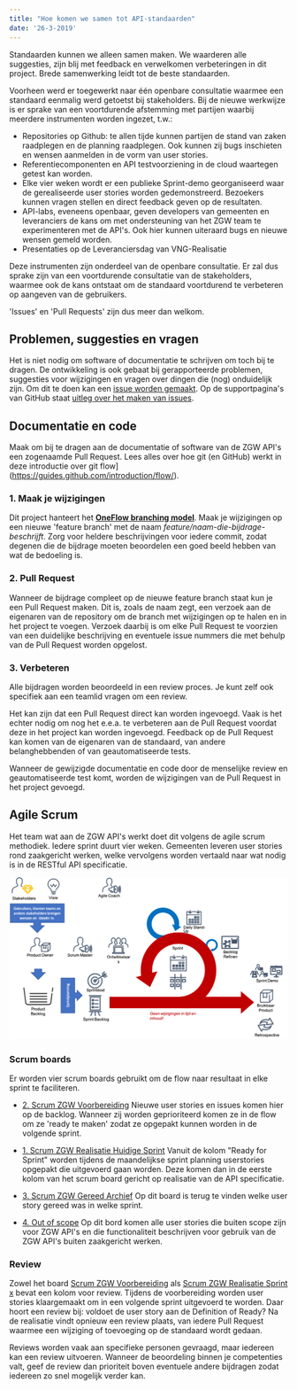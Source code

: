 ```yaml
---
title: "Hoe komen we samen tot API-standaarden"
date: '26-3-2019'
---
```


Standaarden kunnen we alleen samen maken. We waarderen alle suggesties, zijn
blij met feedback en verwelkomen verbeteringen in dit project. Brede
samenwerking leidt tot de beste standaarden. 

Voorheen werd er toegewerkt naar één openbare consultatie waarmee een standaard eenmalig werd getoetst bij stakeholders. Bij de nieuwe werkwijze is er sprake van een voortdurende afstemming met partijen waarbij meerdere instrumenten worden ingezet, t.w.:

- Repositories op Github: te allen tijde kunnen partijen de stand van zaken raadplegen en de planning raadplegen. Ook kunnen zij bugs inschieten en wensen aanmelden in de vorm van user stories.
- Referentiecomponenten en API testvoorziening in de cloud waartegen getest kan worden.
- Elke vier weken wordt er een publieke Sprint-demo georganiseerd waar de gerealiseerde user stories worden gedemonstreerd. Bezoekers kunnen vragen stellen en direct feedback geven op de resultaten.
- API-labs, eveneens openbaar, geven developers van gemeenten en leveranciers de kans om met ondersteuning van het ZGW team te experimenteren met de API's. Ook hier kunnen uiteraard bugs en nieuwe wensen gemeld worden.
- Presentaties op de Leveranciersdag van VNG-Realisatie

Deze instrumenten zijn onderdeel van de openbare consultatie. Er zal dus sprake zijn van een voortdurende consultatie van de stakeholders, waarmee ook de kans ontstaat om de standaard voortdurend te verbeteren op aangeven van de gebruikers.

'Issues' en 'Pull Requests' zijn dus meer dan welkom.


## Problemen, suggesties en vragen

Het is niet nodig om software of documentatie te schrijven om toch bij te
dragen. De ontwikkeling is ook gebaat bij gerapporteerde problemen, suggesties
voor wijzigingen en vragen over dingen die (nog) onduidelijk zijn. Om dit te
doen kan een
[issue worden gemaakt](https://github.com/VNG-Realisatie/gemma-zaken/issues).
Op de supportpagina's van GitHub staat
[uitleg over het maken van issues](https://help.github.com/articles/creating-an-issue/).


## Documentatie en code

Maak om bij te dragen aan de documentatie of software van de ZGW API's een
zogenaamde Pull Request. Lees alles over hoe git (en GitHub) werkt in deze
introductie over git flow](https://guides.github.com/introduction/flow/).

### 1. Maak je wijzigingen

Dit project hanteert het
**[OneFlow branching model](http://endoflineblog.com/oneflow-a-git-branching-model-and-workflow)**.
Maak je wijzigingen op een nieuwe 'feature branch' met de naam
*feature/naam-die-bijdrage-beschrijft*. Zorg voor heldere beschrijvingen voor
iedere commit, zodat degenen die de bijdrage moeten beoordelen een goed beeld
hebben van wat de bedoeling is.

### 2. Pull Request

Wanneer de bijdrage compleet op de nieuwe feature branch staat kun je een Pull
Request maken. Dit is, zoals de naam zegt, een verzoek aan de eigenaren van de
repository om de branch met wijzigingen op te halen en in het project te
voegen. Verzoek daarbij is om elke Pull Request te voorzien van een duidelijke
beschrijving en eventuele issue nummers die met behulp van de Pull Request
worden opgelost.

### 3. Verbeteren

Alle bijdragen worden beoordeeld in een review proces. Je kunt zelf ook
specifiek aan een teamlid vragen om een review.

Het kan zijn dat een Pull Request direct kan worden ingevoegd. Vaak is het
echter nodig om nog het e.e.a. te verbeteren aan de Pull Request voordat deze
in het project kan worden ingevoegd. Feedback op de Pull Request kan komen van
de eigenaren van de standaard, van andere belanghebbenden of van
geautomatiseerde tests.

Wanneer de gewijzigde documentatie en code door de menselijke review en
geautomatiseerde test komt, worden de wijzigingen van de Pull Request in het
project gevoegd.


## Agile Scrum

Het team wat aan de ZGW API's werkt doet dit volgens de agile scrum methodiek.
Iedere sprint duurt vier weken. Gemeenten leveren user stories rond zaakgericht 
werken, welke vervolgens worden vertaald naar wat nodig is in de RESTful API 
specificatie.

![scrum](scrum.png)

### Scrum boards
Er worden vier scrum boards gebruikt om de flow naar resultaat in elke sprint
te faciliteren.

- [2. Scrum ZGW Voorbereiding](https://github.com/VNG-Realisatie/gemma-zaken/projects/1)
  Nieuwe user stories en issues komen hier op de backlog. Wanneer zij worden
  geprioriteerd komen ze in de flow om ze 'ready te maken' zodat ze opgepakt
  kunnen worden in de volgende sprint.

- [1. Scrum ZGW Realisatie Huidige Sprint](https://github.com/VNG-Realisatie/gemma-zaken/projects/3)
  Vanuit de kolom "Ready for Sprint" worden tijdens de maandelijkse sprint
  planning userstories opgepakt die uitgevoerd gaan worden. Deze komen dan in
  de eerste kolom van het scrum board gericht op realisatie van de API
  specificatie.

- [3. Scrum ZGW Gereed Archief](https://github.com/VNG-Realisatie/gemma-zaken/projects/4)
  Op dit board is terug te vinden welke user story gereed was in welke sprint.

- [4. Out of scope](https://github.com/VNG-Realisatie/gemma-zaken/projects/2)
  Op dit bord komen alle user stories die buiten scope zijn voor ZGW API's en die functionaliteit beschrijven voor gebruik van de ZGW API's buiten zaakgericht werken. 
  
### Review

Zowel het board
[Scrum ZGW Voorbereiding](https://github.com/VNG-Realisatie/gemma-zaken/projects/1)
als
[Scrum ZGW Realisatie Sprint x](https://github.com/VNG-Realisatie/gemma-zaken/projects/3)
bevat een kolom voor review. Tijdens de voorbereiding worden user stories
klaargemaakt om in een volgende sprint uitgevoerd te worden. Daar hoort een
review bij: voldoet de user story aan de Definition of Ready? Na de realisatie
vindt opnieuw een review plaats, van iedere Pull Request waarmee een wijziging
of toevoeging op de standaard wordt gedaan.

Reviews worden vaak aan specifieke personen gevraagd, maar iedereen kan een
review uitvoeren. Wanneer de beoordeling binnen je competenties valt, geef de
review dan prioriteit boven eventuele andere bijdragen zodat iedereen zo snel
mogelijk verder kan.
